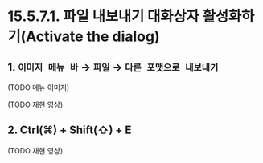 # 15.5.7.1. 파일 내보내기 대화상자 활성화하기(Activate the dialog)

<a id="15-05-07-01-s1"></a>

## 1. `이미지 메뉴 바` → `파일` → `다른 포맷으로 내보내기`

(TODO 메뉴 이미지)

(TODO 재현 영상)

<a id="15-05-07-01-s2"></a>

## 2. Ctrl(⌘) + Shift(⇧) + E

(TODO 재현 영상)